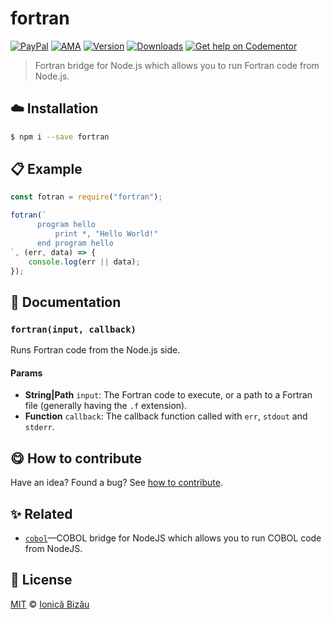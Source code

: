 
# fortran

 [![PayPal](https://img.shields.io/badge/%24-paypal-f39c12.svg)][paypal-donations] [![AMA](https://img.shields.io/badge/ask%20me-anything-1abc9c.svg)](https://github.com/IonicaBizau/ama) [![Version](https://img.shields.io/npm/v/fortran.svg)](https://www.npmjs.com/package/fortran) [![Downloads](https://img.shields.io/npm/dt/fortran.svg)](https://www.npmjs.com/package/fortran) [![Get help on Codementor](https://cdn.codementor.io/badges/get_help_github.svg)](https://www.codementor.io/johnnyb?utm_source=github&utm_medium=button&utm_term=johnnyb&utm_campaign=github)

> Fortran bridge for Node.js which allows you to run Fortran code from Node.js.

## :cloud: Installation

```sh
$ npm i --save fortran
```


## :clipboard: Example



```js
const fotran = require("fortran");

fotran(`
      program hello
          print *, "Hello World!"
      end program hello
`, (err, data) => {
    console.log(err || data);
});
```

## :memo: Documentation


### `fortran(input, callback)`
Runs Fortran code from the Node.js side.

#### Params
- **String|Path** `input`: The Fortran code to execute, or a path to a Fortran file (generally having the `.f` extension).
- **Function** `callback`: The callback function called with `err`, `stdout` and `stderr`.



## :yum: How to contribute
Have an idea? Found a bug? See [how to contribute][contributing].

## :sparkles: Related

 - [`cobol`](https://github.com/IonicaBizau/node-cobol)—COBOL bridge for NodeJS which allows you to run COBOL code from NodeJS.



## :scroll: License

[MIT][license] © [Ionică Bizău][website]

[paypal-donations]: https://www.paypal.com/cgi-bin/webscr?cmd=_s-xclick&hosted_button_id=RVXDDLKKLQRJW
[donate-now]: http://i.imgur.com/6cMbHOC.png

[license]: http://showalicense.com/?fullname=Ionic%C4%83%20Biz%C4%83u%20%3Cbizauionica%40gmail.com%3E%20(http%3A%2F%2Fionicabizau.net)&year=2016#license-mit
[website]: http://ionicabizau.net
[contributing]: /CONTRIBUTING.md
[docs]: /DOCUMENTATION.md
